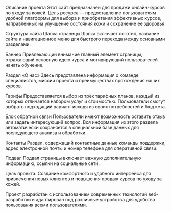 Описание проекта
Этот сайт предназначен для продажи онлайн-курсов по уходу за кожей. Цель ресурса — предоставление пользователям удобной платформы для выбора и приобретения эффективных курсов, направленных на улучшение состояния кожи и сохранение её здоровья.

Структура сайта
Шапка страницы
Шапка включает логотип, название сайта и навигационное меню для быстрого перехода между основными разделами.

Баннер
Привлекающий внимание главный элемент страницы, отражающий основную идею курса и мотивирующий пользователей начать обучение.

Раздел «О нас»
Здесь представлена информация о команде специалистов, миссии проекта и преимуществах прохождения наших курсов.

Тарифы
Предоставляется выбор из трёх тарифных планов, каждый из которых отличается набором услуг и стоимостью. Пользователи смогут выбрать подходящий вариант исходя из своих потребностей и бюджета.

Блок обратной связи
Пользователи имеют возможность оставить отзыв или задать интересующий вопрос. Вся информация из этого раздела автоматически сохраняется в специальной базе данных для последующего анализа и обработки.

Контакты
Раздел, содержащий контактные данные команды поддержки, адрес электронной почты и номер телефона для оперативной связи.

Подвал
Подвал страницы включает важную дополнительную информацию, ссылки на социальные сети.

Цель проекта: Создание комфортного и удобного интерфейса для привлечения новых клиентов и повышения продаж курсов по уходу за кожей.

Проект разработан с использованием современных технологий веб-разработки и адаптирован под различные устройства для удобства пользования всеми пользователями.

